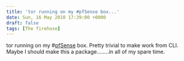 ```yaml
---
title: 'tor running on my #pfSense box...'
date: Sun, 16 May 2010 17:39:00 +0000
draft: false
tags: [The firehose]
---
```


tor running on my #[pfSense](http://search.twitter.com/search?q=%23pfSense) box. Pretty trivial to make work from CLI. Maybe I should make this a package........in all of my spare time.
